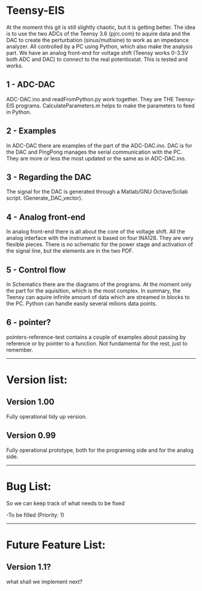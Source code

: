 # Teensy-EIS

At the moment this git is still slightly chaotic, but it is getting better.
The idea is to use the two ADCs of the Teensy 3.6 (pjrc.com) to aquire data and the DAC to create the perturbation (sinus/multisine) to work as an impedance analyzer. All controlled by a PC using Python, which also make the analysis part. We have an analog front-end for voltage shift (Teensy works 0-3.3V both ADC and DAC) to connect to the real potentiostat. This is tested and works.

## 1 - ADC-DAC
ADC-DAC.ino and readFromPython.py work together. They are THE Teensy-EIS programs. CalculateParameters.m helps to make the parameters to feed in Python.

## 2 - Examples
In ADC-DAC there are examples of the part of the ADC-DAC.ino. DAC is for the DAC and PingPong manages the serial communication with the PC. They are more or less the most updated or the same as in ADC-DAC.ino.

## 3 - Regarding the DAC
The signal for the DAC is generated through a Matlab/GNU Octave/Scilab script. (Generate_DAC_vector). 

## 4 - Analog front-end
In analog front-end there is all about the core of the voltage shift. All the analog interface with the instrument is based on four INA128. They are very flexible pieces. There is no schematic for the power stage and activation of the signal line, but the elements are in the two PDF.

## 5 - Control flow
In Schematics there are the diagrams of the programs. At the moment only the part for the aquisition, which is the most complex. In summary, the Teensy can aquire infinite amount of data which are streamed in blocks to the PC. Python can handle easily several milions data points. 

## 6 - pointer?
pointers-reference-test contains a couple of examples about passing by reference or by pointer to a function. Not fundamental for the rest, just to remember.

------------------------------------
# Version list:

## Version 1.00
Fully operational tidy up version.

## Version 0.99
Fully operational prototype, both for the programing side and for the analog side. 

------------------------------------
# Bug List:
So we can keep track of what needs to be fixed

-To be filled (Priority: 1)

------------------------------------
# Future Feature List:

## Version 1.1?
what shall we implement next?
